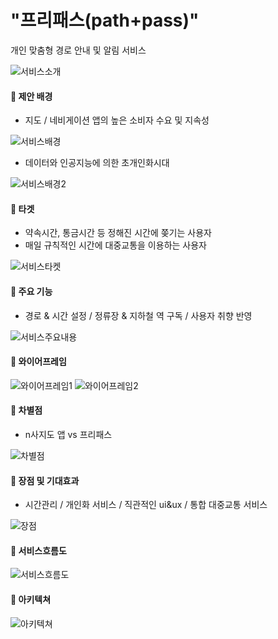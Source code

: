 # "프리패스(path+pass)"

개인 맞춤형 경로 안내 및 알림 서비스

![서비스소개](/uploads/2d9d2faf35637600b8581cd348b011fd/서비스소개.JPG)

#### 🔸 제안 배경

- 지도 / 네비게이션 앱의 높은 소비자 수요 및 지속성

![서비스배경](/uploads/1f9190cc69d80614ca9bcdd5b5eebf6c/서비스배경.JPG)


- 데이터와 인공지능에 의한 초개인화시대

![서비스배경2](/uploads/84dca75b07e94fadc020a8f6edcab070/서비스배경2.JPG)

#### 🔸 타겟

- 약속시간, 통금시간 등 정해진 시간에 쫒기는 사용자
- 매일 규칙적인 시간에 대중교통을 이용하는 사용자

![서비스타켓](/uploads/73113fa79c3cb5f8c964cce57ad60e60/서비스타켓.JPG)

#### 🔸 주요 기능

- 경로 & 시간 설정 / 정류장 & 지하철 역 구독 / 사용자 취향 반영

![서비스주요내용](/uploads/a78ea3f5bd4823ebbd151ea2c582b91d/서비스주요내용.JPG)

#### 🔸 와이어프레임

![와이어프레임1](/uploads/b58812efd3cc18d02165fdb4c69ace77/와이어프레임1.JPG)
![와이어프레임2](/uploads/e7bc3be5b471fffc7498433d47ca1447/와이어프레임2.JPG)

#### 🔸 차별점

- n사지도 앱 vs 프리패스

![차별점](/uploads/648e43f03d88f045843b11dac345e827/차별점.JPG)

#### 🔸 장점 및 기대효과

- 시간관리 / 개인화 서비스 / 직관적인 ui&ux / 통합 대중교통 서비스

![장점](/uploads/2d164d5dd4a61711a635aab8864f3b60/장점.JPG)

#### 🔸 서비스흐름도

![서비스흐름도](/uploads/44d1149c2412f62d72cae32186620446/서비스흐름도.JPG)

#### 🔸 아키텍쳐

![아키텍쳐](/uploads/8e1f109f4214b08b453c101a5129d7f8/아키텍쳐.JPG)
